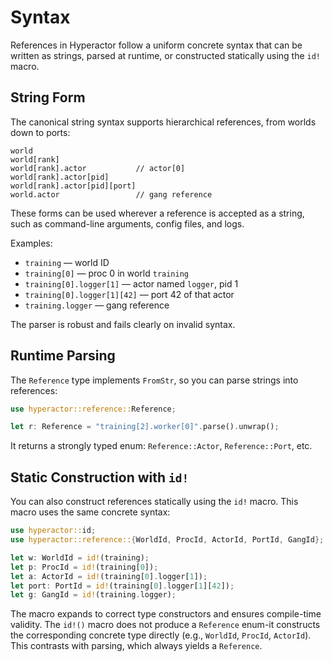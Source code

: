 # Syntax

References in Hyperactor follow a uniform concrete syntax that can be written as strings, parsed at runtime, or constructed statically using the `id!` macro.

## String Form

The canonical string syntax supports hierarchical references, from worlds down to ports:
```text
world
world[rank]
world[rank].actor           // actor[0]
world[rank].actor[pid]
world[rank].actor[pid][port]
world.actor                 // gang reference
```

These forms can be used wherever a reference is accepted as a string, such as command-line arguments, config files, and logs.

Examples:

- `training` — world ID
- `training[0]` — proc 0 in world `training`
- `training[0].logger[1]` — actor named `logger`, pid 1
- `training[0].logger[1][42]` — port 42 of that actor
- `training.logger` — gang reference

The parser is robust and fails clearly on invalid syntax.

## Runtime Parsing

The `Reference` type implements `FromStr`, so you can parse strings into references:

```rust
use hyperactor::reference::Reference;

let r: Reference = "training[2].worker[0]".parse().unwrap();
```

It returns a strongly typed enum: `Reference::Actor`, `Reference::Port`, etc.

## Static Construction with `id!`

You can also construct references statically using the `id!` macro. This macro uses the same concrete syntax:
```rust
use hyperactor::id;
use hyperactor::reference::{WorldId, ProcId, ActorId, PortId, GangId};

let w: WorldId = id!(training);
let p: ProcId = id!(training[0]);
let a: ActorId = id!(training[0].logger[1]);
let port: PortId = id!(training[0].logger[1][42]);
let g: GangId = id!(training.logger);
```

The macro expands to correct type constructors and ensures compile-time validity. The `id!()` macro does not produce a `Reference` enum-it constructs the corresponding concrete type directly (e.g., `WorldId`, `ProcId`, `ActorId`). This contrasts with parsing, which always yields a `Reference`.
